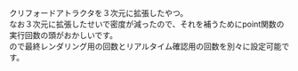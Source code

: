クリフォードアトラクタを３次元に拡張したやつ。  
なお３次元に拡張したせいで密度が減ったので、それを補うためにpoint関数の実行回数の頭がおかしいです。  
ので最終レンダリング用の回数とリアルタイム確認用の回数を別々に設定可能です。
